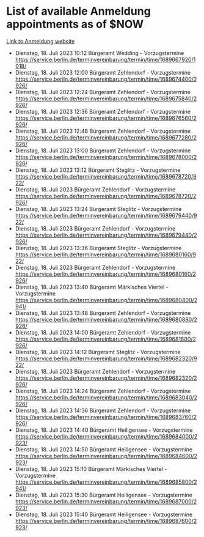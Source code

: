 # List of available Anmeldung appointments as of $NOW
[Link to Anmeldung website](https://service.berlin.de/terminvereinbarung/termin/tag.php?termin=1&anliegen[]=120686&dienstleisterlist=122210,122217,327316,122219,327312,122227,327314,122231,327346,122243,327348,122254,122252,329742,122260,329745,122262,329748,122271,327278,122273,327274,122277,327276,330436,122280,327294,122282,327290,122284,327292,122291,327270,122285,327266,122286,327264,122296,327268,150230,329760,122297,327286,122294,327284,122312,329763,122314,329775,122304,327330,122311,327334,122309,327332,317869,122281,327352,122279,329772,122283,122276,327324,122274,327326,122267,329766,122246,327318,122251,327320,122257,327322,122208,327298,122226,327300&herkunft=http%3A%2F%2Fservice.berlin.de%2Fdienstleistung%2F120686%2F)
- Dienstag, 18. Juli 2023 10:12 Bürgeramt Wedding - Vorzugstermine https://service.berlin.de/terminvereinbarung/termin/time/1689667920/1018/
- Dienstag, 18. Juli 2023 12:00 Bürgeramt Zehlendorf - Vorzugstermine https://service.berlin.de/terminvereinbarung/termin/time/1689674400/2926/
- Dienstag, 18. Juli 2023 12:24 Bürgeramt Zehlendorf - Vorzugstermine https://service.berlin.de/terminvereinbarung/termin/time/1689675840/2926/
- Dienstag, 18. Juli 2023 12:36 Bürgeramt Zehlendorf - Vorzugstermine https://service.berlin.de/terminvereinbarung/termin/time/1689676560/2926/
- Dienstag, 18. Juli 2023 12:48 Bürgeramt Zehlendorf - Vorzugstermine https://service.berlin.de/terminvereinbarung/termin/time/1689677280/2926/
- Dienstag, 18. Juli 2023 13:00 Bürgeramt Zehlendorf - Vorzugstermine https://service.berlin.de/terminvereinbarung/termin/time/1689678000/2926/
- Dienstag, 18. Juli 2023 13:12 Bürgeramt Steglitz - Vorzugstermine https://service.berlin.de/terminvereinbarung/termin/time/1689678720/922/
- Dienstag, 18. Juli 2023  Bürgeramt Zehlendorf - Vorzugstermine https://service.berlin.de/terminvereinbarung/termin/time/1689678720/2926/
- Dienstag, 18. Juli 2023 13:24 Bürgeramt Steglitz - Vorzugstermine https://service.berlin.de/terminvereinbarung/termin/time/1689679440/922/
- Dienstag, 18. Juli 2023  Bürgeramt Zehlendorf - Vorzugstermine https://service.berlin.de/terminvereinbarung/termin/time/1689679440/2926/
- Dienstag, 18. Juli 2023 13:36 Bürgeramt Steglitz - Vorzugstermine https://service.berlin.de/terminvereinbarung/termin/time/1689680160/922/
- Dienstag, 18. Juli 2023  Bürgeramt Zehlendorf - Vorzugstermine https://service.berlin.de/terminvereinbarung/termin/time/1689680160/2926/
- Dienstag, 18. Juli 2023 13:40 Bürgeramt Märkisches Viertel - Vorzugstermine https://service.berlin.de/terminvereinbarung/termin/time/1689680400/2941/
- Dienstag, 18. Juli 2023 13:48 Bürgeramt Zehlendorf - Vorzugstermine https://service.berlin.de/terminvereinbarung/termin/time/1689680880/2926/
- Dienstag, 18. Juli 2023 14:00 Bürgeramt Zehlendorf - Vorzugstermine https://service.berlin.de/terminvereinbarung/termin/time/1689681600/2926/
- Dienstag, 18. Juli 2023 14:12 Bürgeramt Steglitz - Vorzugstermine https://service.berlin.de/terminvereinbarung/termin/time/1689682320/922/
- Dienstag, 18. Juli 2023  Bürgeramt Zehlendorf - Vorzugstermine https://service.berlin.de/terminvereinbarung/termin/time/1689682320/2926/
- Dienstag, 18. Juli 2023 14:24 Bürgeramt Zehlendorf - Vorzugstermine https://service.berlin.de/terminvereinbarung/termin/time/1689683040/2926/
- Dienstag, 18. Juli 2023 14:36 Bürgeramt Zehlendorf - Vorzugstermine https://service.berlin.de/terminvereinbarung/termin/time/1689683760/2926/
- Dienstag, 18. Juli 2023 14:40 Bürgeramt Heiligensee - Vorzugstermine https://service.berlin.de/terminvereinbarung/termin/time/1689684000/2923/
- Dienstag, 18. Juli 2023 14:50 Bürgeramt Heiligensee - Vorzugstermine https://service.berlin.de/terminvereinbarung/termin/time/1689684600/2923/
- Dienstag, 18. Juli 2023 15:10 Bürgeramt Märkisches Viertel - Vorzugstermine https://service.berlin.de/terminvereinbarung/termin/time/1689685800/2941/
- Dienstag, 18. Juli 2023 15:30 Bürgeramt Heiligensee - Vorzugstermine https://service.berlin.de/terminvereinbarung/termin/time/1689687000/2923/
- Dienstag, 18. Juli 2023 15:40 Bürgeramt Heiligensee - Vorzugstermine https://service.berlin.de/terminvereinbarung/termin/time/1689687600/2923/
